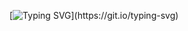 [![Typing SVG](https://readme-typing-svg.demolab.com?font=Fira+Code&pause=1000&color=F7F7F7&width=435&lines=Welcome+to+Yasmim's+Github+profile.;Feel+free+to+explore+it.)](https://git.io/typing-svg)
